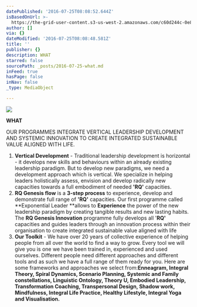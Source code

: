 ```yaml
---
datePublished: '2016-07-25T08:08:52.644Z'
isBasedOnUrl: >-
  https://the-grid-user-content.s3-us-west-2.amazonaws.com/c60d244c-0e8e-4609-8a7d-8633261c6ba1.jpg
author: []
via: {}
dateModified: '2016-07-25T08:08:48.581Z'
title: ''
publisher: {}
description: WHAT
starred: false
sourcePath: _posts/2016-07-25-what.md
inFeed: true
hasPage: false
inNav: false
_type: MediaObject

---
```

![](https://the-grid-user-content.s3-us-west-2.amazonaws.com/c60d244c-0e8e-4609-8a7d-8633261c6ba1.jpg)

**WHAT**

OUR PROGRAMMES INTEGRATE VERTICAL LEADERSHIP DEVELOPMENT AND SYSTEMIC INNOVATION TO CREATE INTEGRATED SUSTAINABLE VALUE ALIGNED WITH LIFE.

1. **Vertical Development** - Traditional leadership development is horizontal - it develops new skills and behaviours within an already existing leadership paradigm. But to develop new paradigms, we need a development approach which is vertical. We specialize in helping leaders holistically assess, envision and develop radically new capacities towards a full embodiment of needed **'RQ'** capacities.
2. **RQ Genesis flow** is a **3-step process** to experience, develop and demonstrate full range of **'RQ'** capacities. Our first programme called **Exponential Leader **allows to **Experience** the power of the new leadership paradigm by creating tangible results and new lasting habits. The **RQ Genesis Innovation** programme fully develops all '**RQ'** capacities and guides leaders through an innovation process within their organisation to create integrated sustainable value aligned with life
3. **Our Toolkit** - We have over 20 years of collective experience of helping people from all over the world to find a way to grow. Every tool we will give you is one we have been trained in, experienced and used ourselves. Different people need different approaches and different tools and as such we have a full range of them ready for you. Here are some frameworks and approaches we select from:**Enneagram, Integral Theory, Spiral Dynamics, Scenario Planning, Systemic and Family constellations, Linguistic Ontology, Theory U, Embodied Leadership, Transformation Coaching, Transpersonal Design, Shadow work, Mindfulness, Integral Life Practice, Healthy Lifestyle, Integral Yoga and Visualisation.**